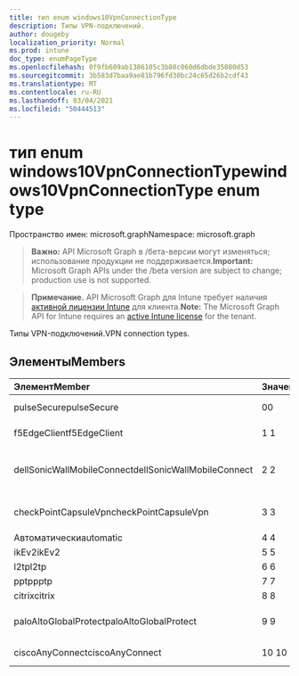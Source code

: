```yaml
---
title: тип enum windows10VpnConnectionType
description: Типы VPN-подключений.
author: dougeby
localization_priority: Normal
ms.prod: intune
doc_type: enumPageType
ms.openlocfilehash: 0f9fb609ab1386105c3b80c060d6dbde35080d53
ms.sourcegitcommit: 3b583d7baa9ae81b796fd30bc24c65d26b2cdf43
ms.translationtype: MT
ms.contentlocale: ru-RU
ms.lasthandoff: 03/04/2021
ms.locfileid: "50444513"
---
```

# <a name="windows10vpnconnectiontype-enum-type"></a><span data-ttu-id="fe07c-103">тип enum windows10VpnConnectionType</span><span class="sxs-lookup"><span data-stu-id="fe07c-103">windows10VpnConnectionType enum type</span></span>

<span data-ttu-id="fe07c-104">Пространство имен: microsoft.graph</span><span class="sxs-lookup"><span data-stu-id="fe07c-104">Namespace: microsoft.graph</span></span>

> <span data-ttu-id="fe07c-105">**Важно:** API Microsoft Graph в /бета-версии могут изменяться; использование продукции не поддерживается.</span><span class="sxs-lookup"><span data-stu-id="fe07c-105">**Important:** Microsoft Graph APIs under the /beta version are subject to change; production use is not supported.</span></span>

> <span data-ttu-id="fe07c-106">**Примечание.** API Microsoft Graph для Intune требует наличия [активной лицензии Intune](https://go.microsoft.com/fwlink/?linkid=839381) для клиента.</span><span class="sxs-lookup"><span data-stu-id="fe07c-106">**Note:** The Microsoft Graph API for Intune requires an [active Intune license](https://go.microsoft.com/fwlink/?linkid=839381) for the tenant.</span></span>

<span data-ttu-id="fe07c-107">Типы VPN-подключений.</span><span class="sxs-lookup"><span data-stu-id="fe07c-107">VPN connection types.</span></span>

## <a name="members"></a><span data-ttu-id="fe07c-108">Элементы</span><span class="sxs-lookup"><span data-stu-id="fe07c-108">Members</span></span>
|<span data-ttu-id="fe07c-109">Элемент</span><span class="sxs-lookup"><span data-stu-id="fe07c-109">Member</span></span>|<span data-ttu-id="fe07c-110">Значение</span><span class="sxs-lookup"><span data-stu-id="fe07c-110">Value</span></span>|<span data-ttu-id="fe07c-111">Описание</span><span class="sxs-lookup"><span data-stu-id="fe07c-111">Description</span></span>|
|:---|:---|:---|
|<span data-ttu-id="fe07c-112">pulseSecure</span><span class="sxs-lookup"><span data-stu-id="fe07c-112">pulseSecure</span></span>|<span data-ttu-id="fe07c-113">0</span><span class="sxs-lookup"><span data-stu-id="fe07c-113">0</span></span>|<span data-ttu-id="fe07c-114">Pulse Secure.</span><span class="sxs-lookup"><span data-stu-id="fe07c-114">Pulse Secure.</span></span>|
|<span data-ttu-id="fe07c-115">f5EdgeClient</span><span class="sxs-lookup"><span data-stu-id="fe07c-115">f5EdgeClient</span></span>|<span data-ttu-id="fe07c-116">1 </span><span class="sxs-lookup"><span data-stu-id="fe07c-116">1</span></span>|<span data-ttu-id="fe07c-117">Клиент F5 Edge.</span><span class="sxs-lookup"><span data-stu-id="fe07c-117">F5 Edge Client.</span></span>|
|<span data-ttu-id="fe07c-118">dellSonicWallMobileConnect</span><span class="sxs-lookup"><span data-stu-id="fe07c-118">dellSonicWallMobileConnect</span></span>|<span data-ttu-id="fe07c-119">2 </span><span class="sxs-lookup"><span data-stu-id="fe07c-119">2</span></span>|<span data-ttu-id="fe07c-120">Мобильное подключение Dell SonicWALL.</span><span class="sxs-lookup"><span data-stu-id="fe07c-120">Dell SonicWALL Mobile Connection.</span></span>|
|<span data-ttu-id="fe07c-121">checkPointCapsuleVpn</span><span class="sxs-lookup"><span data-stu-id="fe07c-121">checkPointCapsuleVpn</span></span>|<span data-ttu-id="fe07c-122">3 </span><span class="sxs-lookup"><span data-stu-id="fe07c-122">3</span></span>|<span data-ttu-id="fe07c-123">Check Point Capsule VPN.</span><span class="sxs-lookup"><span data-stu-id="fe07c-123">Check Point Capsule VPN.</span></span>|
|<span data-ttu-id="fe07c-124">Автоматически</span><span class="sxs-lookup"><span data-stu-id="fe07c-124">automatic</span></span>|<span data-ttu-id="fe07c-125">4 </span><span class="sxs-lookup"><span data-stu-id="fe07c-125">4</span></span>|<span data-ttu-id="fe07c-126">Автоматически.</span><span class="sxs-lookup"><span data-stu-id="fe07c-126">Automatic.</span></span>|
|<span data-ttu-id="fe07c-127">ikEv2</span><span class="sxs-lookup"><span data-stu-id="fe07c-127">ikEv2</span></span>|<span data-ttu-id="fe07c-128">5 </span><span class="sxs-lookup"><span data-stu-id="fe07c-128">5</span></span>|<span data-ttu-id="fe07c-129">IKEv2.</span><span class="sxs-lookup"><span data-stu-id="fe07c-129">IKEv2.</span></span>|
|<span data-ttu-id="fe07c-130">l2tp</span><span class="sxs-lookup"><span data-stu-id="fe07c-130">l2tp</span></span>|<span data-ttu-id="fe07c-131">6 </span><span class="sxs-lookup"><span data-stu-id="fe07c-131">6</span></span>|<span data-ttu-id="fe07c-132">L2TP.</span><span class="sxs-lookup"><span data-stu-id="fe07c-132">L2TP.</span></span>|
|<span data-ttu-id="fe07c-133">pptp</span><span class="sxs-lookup"><span data-stu-id="fe07c-133">pptp</span></span>|<span data-ttu-id="fe07c-134">7 </span><span class="sxs-lookup"><span data-stu-id="fe07c-134">7</span></span>|<span data-ttu-id="fe07c-135">PPTP.</span><span class="sxs-lookup"><span data-stu-id="fe07c-135">PPTP.</span></span>|
|<span data-ttu-id="fe07c-136">citrix</span><span class="sxs-lookup"><span data-stu-id="fe07c-136">citrix</span></span>|<span data-ttu-id="fe07c-137">8 </span><span class="sxs-lookup"><span data-stu-id="fe07c-137">8</span></span>|<span data-ttu-id="fe07c-138">Citrix.</span><span class="sxs-lookup"><span data-stu-id="fe07c-138">Citrix.</span></span>|
|<span data-ttu-id="fe07c-139">paloAltoGlobalProtect</span><span class="sxs-lookup"><span data-stu-id="fe07c-139">paloAltoGlobalProtect</span></span>|<span data-ttu-id="fe07c-140">9 </span><span class="sxs-lookup"><span data-stu-id="fe07c-140">9</span></span>|<span data-ttu-id="fe07c-141">Palo Alto Networks GlobalProtect.</span><span class="sxs-lookup"><span data-stu-id="fe07c-141">Palo Alto Networks GlobalProtect.</span></span>|
|<span data-ttu-id="fe07c-142">ciscoAnyConnect</span><span class="sxs-lookup"><span data-stu-id="fe07c-142">ciscoAnyConnect</span></span>|<span data-ttu-id="fe07c-143">10 </span><span class="sxs-lookup"><span data-stu-id="fe07c-143">10</span></span>|<span data-ttu-id="fe07c-144">Cisco AnyConnect</span><span class="sxs-lookup"><span data-stu-id="fe07c-144">Cisco AnyConnect</span></span>|




